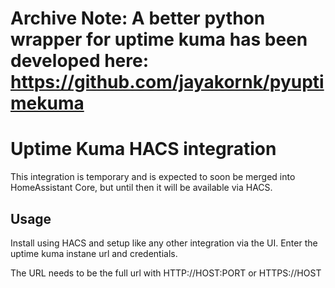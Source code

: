 # Archive Note: A better python wrapper for uptime kuma has been developed here: https://github.com/jayakornk/pyuptimekuma

# Uptime Kuma HACS integration

This integration is temporary and is expected to soon be merged into HomeAssistant Core, but until then it will be available via HACS.

## Usage

Install using HACS and setup like any other integration via the UI. Enter the uptime kuma instane url and credentials.

The URL needs to be the full url with HTTP://HOST:PORT or HTTPS://HOST
